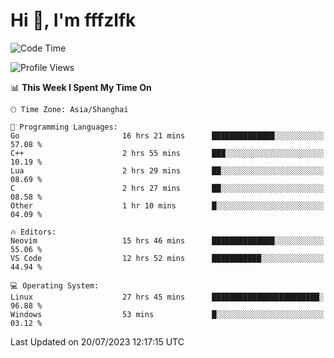 # Hi 👋, I'm fffzlfk

<!--START_SECTION:waka-->
![Code Time](http://img.shields.io/badge/Code%20Time-329%20hrs%201%20min-blue)

![Profile Views](http://img.shields.io/badge/Profile%20Views-0-blue)

📊 **This Week I Spent My Time On** 

```text
🕑︎ Time Zone: Asia/Shanghai

💬 Programming Languages: 
Go                       16 hrs 21 mins      ██████████████░░░░░░░░░░░   57.08 % 
C++                      2 hrs 55 mins       ███░░░░░░░░░░░░░░░░░░░░░░   10.19 % 
Lua                      2 hrs 29 mins       ██░░░░░░░░░░░░░░░░░░░░░░░   08.69 % 
C                        2 hrs 27 mins       ██░░░░░░░░░░░░░░░░░░░░░░░   08.58 % 
Other                    1 hr 10 mins        █░░░░░░░░░░░░░░░░░░░░░░░░   04.09 % 

🔥 Editors: 
Neovim                   15 hrs 46 mins      ██████████████░░░░░░░░░░░   55.06 % 
VS Code                  12 hrs 52 mins      ███████████░░░░░░░░░░░░░░   44.94 % 

💻 Operating System: 
Linux                    27 hrs 45 mins      ████████████████████████░   96.88 % 
Windows                  53 mins             █░░░░░░░░░░░░░░░░░░░░░░░░   03.12 % 
```


 Last Updated on 20/07/2023 12:17:15 UTC
<!--END_SECTION:waka-->

